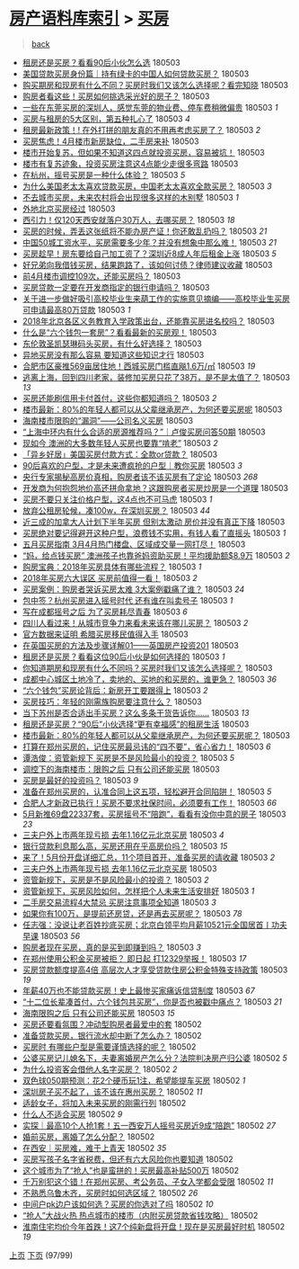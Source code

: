 [房产语料库索引](../../README.md)  > [买房](买房.md)
====
> [back](../README.md)

- [租房还是买房？看看90后小伙怎么选](http://jkwz.applinzi.com/ittc/7099002948959077383.html#%E7%A7%9F%E6%88%BF%E8%BF%98%E6%98%AF%E4%B9%B0%E6%88%BF%EF%BC%9F%E7%9C%8B%E7%9C%8B90%E5%90%8E%E5%B0%8F%E4%BC%99%E6%80%8E%E4%B9%88%E9%80%89) 180503  
- [美国贷款买房身份篇｜持有绿卡的中国人如何贷款买房？](http://jkwz.applinzi.com/ittc/7099002327124149254.html#%E7%BE%8E%E5%9B%BD%E8%B4%B7%E6%AC%BE%E4%B9%B0%E6%88%BF%E8%BA%AB%E4%BB%BD%E7%AF%87%EF%BD%9C%E6%8C%81%E6%9C%89%E7%BB%BF%E5%8D%A1%E7%9A%84%E4%B8%AD%E5%9B%BD%E4%BA%BA%E5%A6%82%E4%BD%95%E8%B4%B7%E6%AC%BE%E4%B9%B0%E6%88%BF%EF%BC%9F) 180503  
- [购买期房和现房有什么不同？买房时我们又该怎么选择呢？看完知晓](http://jkwz.applinzi.com/ittc/7098999364339106833.html#%E8%B4%AD%E4%B9%B0%E6%9C%9F%E6%88%BF%E5%92%8C%E7%8E%B0%E6%88%BF%E6%9C%89%E4%BB%80%E4%B9%88%E4%B8%8D%E5%90%8C%EF%BC%9F%E4%B9%B0%E6%88%BF%E6%97%B6%E6%88%91%E4%BB%AC%E5%8F%88%E8%AF%A5%E6%80%8E%E4%B9%88%E9%80%89%E6%8B%A9%E5%91%A2%EF%BC%9F%E7%9C%8B%E5%AE%8C%E7%9F%A5%E6%99%93) 180503  
- [购房者看这些！买房如何挑选采光好的房子？](http://jkwz.applinzi.com/ittc/7098997745480369159.html#%E8%B4%AD%E6%88%BF%E8%80%85%E7%9C%8B%E8%BF%99%E4%BA%9B%EF%BC%81%E4%B9%B0%E6%88%BF%E5%A6%82%E4%BD%95%E6%8C%91%E9%80%89%E9%87%87%E5%85%89%E5%A5%BD%E7%9A%84%E6%88%BF%E5%AD%90%EF%BC%9F) 180503  
- [一些在东莞买房的深圳人，感觉东莞的物业费、停车费稍微偏贵](http://jkwz.applinzi.com/ittc/7098989513122776071.html#%E4%B8%80%E4%BA%9B%E5%9C%A8%E4%B8%9C%E8%8E%9E%E4%B9%B0%E6%88%BF%E7%9A%84%E6%B7%B1%E5%9C%B3%E4%BA%BA%EF%BC%8C%E6%84%9F%E8%A7%89%E4%B8%9C%E8%8E%9E%E7%9A%84%E7%89%A9%E4%B8%9A%E8%B4%B9%E3%80%81%E5%81%9C%E8%BD%A6%E8%B4%B9%E7%A8%8D%E5%BE%AE%E5%81%8F%E8%B4%B5) 180503 *1* 
- [买房与租房的5大区别，第五种扎心了](http://jkwz.applinzi.com/ittc/7098981812938474512.html#%E4%B9%B0%E6%88%BF%E4%B8%8E%E7%A7%9F%E6%88%BF%E7%9A%845%E5%A4%A7%E5%8C%BA%E5%88%AB%EF%BC%8C%E7%AC%AC%E4%BA%94%E7%A7%8D%E6%89%8E%E5%BF%83%E4%BA%86) 180503 *4* 
- [租房最新政策！! 在外打拼的朋友真的不用再考虑买房了？](http://jkwz.applinzi.com/ittc/7098963667171410951.html#%E7%A7%9F%E6%88%BF%E6%9C%80%E6%96%B0%E6%94%BF%E7%AD%96%EF%BC%81%21+%E5%9C%A8%E5%A4%96%E6%89%93%E6%8B%BC%E7%9A%84%E6%9C%8B%E5%8F%8B%E7%9C%9F%E7%9A%84%E4%B8%8D%E7%94%A8%E5%86%8D%E8%80%83%E8%99%91%E4%B9%B0%E6%88%BF%E4%BA%86%EF%BC%9F) 180503 *2* 
- [买房焦虑！4月楼市新房缺位，二手房来补](http://jkwz.applinzi.com/ittc/7098969257163621386.html#%E4%B9%B0%E6%88%BF%E7%84%A6%E8%99%91%EF%BC%814%E6%9C%88%E6%A5%BC%E5%B8%82%E6%96%B0%E6%88%BF%E7%BC%BA%E4%BD%8D%EF%BC%8C%E4%BA%8C%E6%89%8B%E6%88%BF%E6%9D%A5%E8%A1%A5) 180503  
- [楼市开始复苏，但如果不知道这四点就投资买房，容易被坑！](http://jkwz.applinzi.com/ittc/7098965110716630027.html#%E6%A5%BC%E5%B8%82%E5%BC%80%E5%A7%8B%E5%A4%8D%E8%8B%8F%EF%BC%8C%E4%BD%86%E5%A6%82%E6%9E%9C%E4%B8%8D%E7%9F%A5%E9%81%93%E8%BF%99%E5%9B%9B%E7%82%B9%E5%B0%B1%E6%8A%95%E8%B5%84%E4%B9%B0%E6%88%BF%EF%BC%8C%E5%AE%B9%E6%98%93%E8%A2%AB%E5%9D%91%EF%BC%81) 180503  
- [楼市有复苏迹象，投资买房注意这4点能少走很多弯路](http://jkwz.applinzi.com/ittc/7098965110691464203.html#%E6%A5%BC%E5%B8%82%E6%9C%89%E5%A4%8D%E8%8B%8F%E8%BF%B9%E8%B1%A1%EF%BC%8C%E6%8A%95%E8%B5%84%E4%B9%B0%E6%88%BF%E6%B3%A8%E6%84%8F%E8%BF%994%E7%82%B9%E8%83%BD%E5%B0%91%E8%B5%B0%E5%BE%88%E5%A4%9A%E5%BC%AF%E8%B7%AF) 180503  
- [在杭州，摇号买房是一种什么体验？](http://jkwz.applinzi.com/ittc/7098961705038251019.html#%E5%9C%A8%E6%9D%AD%E5%B7%9E%EF%BC%8C%E6%91%87%E5%8F%B7%E4%B9%B0%E6%88%BF%E6%98%AF%E4%B8%80%E7%A7%8D%E4%BB%80%E4%B9%88%E4%BD%93%E9%AA%8C%EF%BC%9F) 180503 *5* 
- [为什么美国老太太喜欢贷款买房，中国老太太喜欢全款买房？](http://jkwz.applinzi.com/ittc/7098958661416387594.html#%E4%B8%BA%E4%BB%80%E4%B9%88%E7%BE%8E%E5%9B%BD%E8%80%81%E5%A4%AA%E5%A4%AA%E5%96%9C%E6%AC%A2%E8%B4%B7%E6%AC%BE%E4%B9%B0%E6%88%BF%EF%BC%8C%E4%B8%AD%E5%9B%BD%E8%80%81%E5%A4%AA%E5%A4%AA%E5%96%9C%E6%AC%A2%E5%85%A8%E6%AC%BE%E4%B9%B0%E6%88%BF%EF%BC%9F) 180503 *3* 
- [不去城市买房，未来农村将会出现很多这样的木别墅](http://jkwz.applinzi.com/ittc/7098819428445848582.html#%E4%B8%8D%E5%8E%BB%E5%9F%8E%E5%B8%82%E4%B9%B0%E6%88%BF%EF%BC%8C%E6%9C%AA%E6%9D%A5%E5%86%9C%E6%9D%91%E5%B0%86%E4%BC%9A%E5%87%BA%E7%8E%B0%E5%BE%88%E5%A4%9A%E8%BF%99%E6%A0%B7%E7%9A%84%E6%9C%A8%E5%88%AB%E5%A2%85) 180503 *1* 
- [外地北京买房经过](http://jkwz.applinzi.com/ittc/7098950339472655376.html#%E5%A4%96%E5%9C%B0%E5%8C%97%E4%BA%AC%E4%B9%B0%E6%88%BF%E7%BB%8F%E8%BF%87) 180503  
- [西引力！仅120天西安就落户30万人，去哪买房？](http://jkwz.applinzi.com/ittc/7098948478254449674.html#%E8%A5%BF%E5%BC%95%E5%8A%9B%EF%BC%81%E4%BB%85120%E5%A4%A9%E8%A5%BF%E5%AE%89%E5%B0%B1%E8%90%BD%E6%88%B730%E4%B8%87%E4%BA%BA%EF%BC%8C%E5%8E%BB%E5%93%AA%E4%B9%B0%E6%88%BF%EF%BC%9F) 180503 *18* 
- [买房的时候，弄丢这张纸将不能办房产证！你还敢乱扔吗？](http://jkwz.applinzi.com/ittc/7098948349803889681.html#%E4%B9%B0%E6%88%BF%E7%9A%84%E6%97%B6%E5%80%99%EF%BC%8C%E5%BC%84%E4%B8%A2%E8%BF%99%E5%BC%A0%E7%BA%B8%E5%B0%86%E4%B8%8D%E8%83%BD%E5%8A%9E%E6%88%BF%E4%BA%A7%E8%AF%81%EF%BC%81%E4%BD%A0%E8%BF%98%E6%95%A2%E4%B9%B1%E6%89%94%E5%90%97%EF%BC%9F) 180503 *21* 
- [中国50城工资水平，买房需要多少年？并没有想象中那么难！](http://jkwz.applinzi.com/ittc/7098940424133805062.html#%E4%B8%AD%E5%9B%BD50%E5%9F%8E%E5%B7%A5%E8%B5%84%E6%B0%B4%E5%B9%B3%EF%BC%8C%E4%B9%B0%E6%88%BF%E9%9C%80%E8%A6%81%E5%A4%9A%E5%B0%91%E5%B9%B4%EF%BC%9F%E5%B9%B6%E6%B2%A1%E6%9C%89%E6%83%B3%E8%B1%A1%E4%B8%AD%E9%82%A3%E4%B9%88%E9%9A%BE%EF%BC%81) 180503 *21* 
- [买房趁早！房东要给自己加工资了？深圳近8成人年后租金上涨](http://jkwz.applinzi.com/ittc/7098937761384104977.html#%E4%B9%B0%E6%88%BF%E8%B6%81%E6%97%A9%EF%BC%81%E6%88%BF%E4%B8%9C%E8%A6%81%E7%BB%99%E8%87%AA%E5%B7%B1%E5%8A%A0%E5%B7%A5%E8%B5%84%E4%BA%86%EF%BC%9F%E6%B7%B1%E5%9C%B3%E8%BF%918%E6%88%90%E4%BA%BA%E5%B9%B4%E5%90%8E%E7%A7%9F%E9%87%91%E4%B8%8A%E6%B6%A8) 180503 *5* 
- [好兄弟向我借钱买房，结果跑路了，该如何讨债？律师建议收藏](http://jkwz.applinzi.com/ittc/7098924578275591175.html#%E5%A5%BD%E5%85%84%E5%BC%9F%E5%90%91%E6%88%91%E5%80%9F%E9%92%B1%E4%B9%B0%E6%88%BF%EF%BC%8C%E7%BB%93%E6%9E%9C%E8%B7%91%E8%B7%AF%E4%BA%86%EF%BC%8C%E8%AF%A5%E5%A6%82%E4%BD%95%E8%AE%A8%E5%80%BA%EF%BC%9F%E5%BE%8B%E5%B8%88%E5%BB%BA%E8%AE%AE%E6%94%B6%E8%97%8F) 180503  
- [前4月楼市调控109次，还能买房吗？](http://jkwz.applinzi.com/ittc/7098934557460136970.html#%E5%89%8D4%E6%9C%88%E6%A5%BC%E5%B8%82%E8%B0%83%E6%8E%A7109%E6%AC%A1%EF%BC%8C%E8%BF%98%E8%83%BD%E4%B9%B0%E6%88%BF%E5%90%97%EF%BC%9F) 180503  
- [买房贷款一定要在开发商指定的银行申请吗？](http://jkwz.applinzi.com/ittc/7098934503785628683.html#%E4%B9%B0%E6%88%BF%E8%B4%B7%E6%AC%BE%E4%B8%80%E5%AE%9A%E8%A6%81%E5%9C%A8%E5%BC%80%E5%8F%91%E5%95%86%E6%8C%87%E5%AE%9A%E7%9A%84%E9%93%B6%E8%A1%8C%E7%94%B3%E8%AF%B7%E5%90%97%EF%BC%9F) 180503  
- [关于进一步做好吸引高校毕业生来葫工作的实施意见摘编——高校毕业生买房可申请最高80万贷款](http://jkwz.applinzi.com/ittc/7098931065605587984.html#%E5%85%B3%E4%BA%8E%E8%BF%9B%E4%B8%80%E6%AD%A5%E5%81%9A%E5%A5%BD%E5%90%B8%E5%BC%95%E9%AB%98%E6%A0%A1%E6%AF%95%E4%B8%9A%E7%94%9F%E6%9D%A5%E8%91%AB%E5%B7%A5%E4%BD%9C%E7%9A%84%E5%AE%9E%E6%96%BD%E6%84%8F%E8%A7%81%E6%91%98%E7%BC%96%E2%80%94%E2%80%94%E9%AB%98%E6%A0%A1%E6%AF%95%E4%B8%9A%E7%94%9F%E4%B9%B0%E6%88%BF%E5%8F%AF%E7%94%B3%E8%AF%B7%E6%9C%80%E9%AB%9880%E4%B8%87%E8%B4%B7%E6%AC%BE) 180503 *1* 
- [2018年北京各区义务教育入学政策出台，还能靠买房进名校吗？](http://jkwz.applinzi.com/ittc/7098925417480324102.html#2018%E5%B9%B4%E5%8C%97%E4%BA%AC%E5%90%84%E5%8C%BA%E4%B9%89%E5%8A%A1%E6%95%99%E8%82%B2%E5%85%A5%E5%AD%A6%E6%94%BF%E7%AD%96%E5%87%BA%E5%8F%B0%EF%BC%8C%E8%BF%98%E8%83%BD%E9%9D%A0%E4%B9%B0%E6%88%BF%E8%BF%9B%E5%90%8D%E6%A0%A1%E5%90%97%EF%BC%9F) 180503  
- [什么是“六个钱包一套房”？看看最新的买房观！](http://jkwz.applinzi.com/ittc/7098923424472892422.html#%E4%BB%80%E4%B9%88%E6%98%AF%E2%80%9C%E5%85%AD%E4%B8%AA%E9%92%B1%E5%8C%85%E4%B8%80%E5%A5%97%E6%88%BF%E2%80%9D%EF%BC%9F%E7%9C%8B%E7%9C%8B%E6%9C%80%E6%96%B0%E7%9A%84%E4%B9%B0%E6%88%BF%E8%A7%82%EF%BC%81) 180503  
- [东伦敦圣凯瑟琳码头买房，有什么好选择？](http://jkwz.applinzi.com/ittc/7098907526089409546.html#%E4%B8%9C%E4%BC%A6%E6%95%A6%E5%9C%A3%E5%87%AF%E7%91%9F%E7%90%B3%E7%A0%81%E5%A4%B4%E4%B9%B0%E6%88%BF%EF%BC%8C%E6%9C%89%E4%BB%80%E4%B9%88%E5%A5%BD%E9%80%89%E6%8B%A9%EF%BC%9F) 180503  
- [异地买房没有那么容易 要知道这些知识才行](http://jkwz.applinzi.com/ittc/7098904768124814342.html#%E5%BC%82%E5%9C%B0%E4%B9%B0%E6%88%BF%E6%B2%A1%E6%9C%89%E9%82%A3%E4%B9%88%E5%AE%B9%E6%98%93+%E8%A6%81%E7%9F%A5%E9%81%93%E8%BF%99%E4%BA%9B%E7%9F%A5%E8%AF%86%E6%89%8D%E8%A1%8C) 180503  
- [合肥市区豪推569亩居住地！西城买房门槛直飚1.6万/㎡](http://jkwz.applinzi.com/ittc/7098900430455309318.html#%E5%90%88%E8%82%A5%E5%B8%82%E5%8C%BA%E8%B1%AA%E6%8E%A8569%E4%BA%A9%E5%B1%85%E4%BD%8F%E5%9C%B0%EF%BC%81%E8%A5%BF%E5%9F%8E%E4%B9%B0%E6%88%BF%E9%97%A8%E6%A7%9B%E7%9B%B4%E9%A3%9A1.6%E4%B8%87%2F%E3%8E%A1) 180503 *19* 
- [逃离上海，回到四川老家，装修加买房只花了38万，是不是太值了？](http://jkwz.applinzi.com/ittc/7098890722868724742.html#%E9%80%83%E7%A6%BB%E4%B8%8A%E6%B5%B7%EF%BC%8C%E5%9B%9E%E5%88%B0%E5%9B%9B%E5%B7%9D%E8%80%81%E5%AE%B6%EF%BC%8C%E8%A3%85%E4%BF%AE%E5%8A%A0%E4%B9%B0%E6%88%BF%E5%8F%AA%E8%8A%B1%E4%BA%8638%E4%B8%87%EF%BC%8C%E6%98%AF%E4%B8%8D%E6%98%AF%E5%A4%AA%E5%80%BC%E4%BA%86%EF%BC%9F) 180503 *13* 
- [买房还能刷信用卡付首付，这些你都知道吗？](http://jkwz.applinzi.com/ittc/7098890568484783115.html#%E4%B9%B0%E6%88%BF%E8%BF%98%E8%83%BD%E5%88%B7%E4%BF%A1%E7%94%A8%E5%8D%A1%E4%BB%98%E9%A6%96%E4%BB%98%EF%BC%8C%E8%BF%99%E4%BA%9B%E4%BD%A0%E9%83%BD%E7%9F%A5%E9%81%93%E5%90%97%EF%BC%9F) 180503 *2* 
- [楼市最新：80%的年轻人都可以从父辈继承房产，为何还要买房呢](http://jkwz.applinzi.com/ittc/7098883576047338513.html#%E6%A5%BC%E5%B8%82%E6%9C%80%E6%96%B0%EF%BC%9A80%25%E7%9A%84%E5%B9%B4%E8%BD%BB%E4%BA%BA%E9%83%BD%E5%8F%AF%E4%BB%A5%E4%BB%8E%E7%88%B6%E8%BE%88%E7%BB%A7%E6%89%BF%E6%88%BF%E4%BA%A7%EF%BC%8C%E4%B8%BA%E4%BD%95%E8%BF%98%E8%A6%81%E4%B9%B0%E6%88%BF%E5%91%A2) 180503  
- [海南楼市限购的“漏洞”——公司名义买房](http://jkwz.applinzi.com/ittc/7098881600492405770.html#%E6%B5%B7%E5%8D%97%E6%A5%BC%E5%B8%82%E9%99%90%E8%B4%AD%E7%9A%84%E2%80%9C%E6%BC%8F%E6%B4%9E%E2%80%9D%E2%80%94%E2%80%94%E5%85%AC%E5%8F%B8%E5%90%8D%E4%B9%89%E4%B9%B0%E6%88%BF) 180503  
- [“上海中环内有什么合适的房源推荐吗？”｜卢俊买房问答50期](http://jkwz.applinzi.com/ittc/7098881278575395847.html#%E2%80%9C%E4%B8%8A%E6%B5%B7%E4%B8%AD%E7%8E%AF%E5%86%85%E6%9C%89%E4%BB%80%E4%B9%88%E5%90%88%E9%80%82%E7%9A%84%E6%88%BF%E6%BA%90%E6%8E%A8%E8%8D%90%E5%90%97%EF%BC%9F%E2%80%9D%EF%BD%9C%E5%8D%A2%E4%BF%8A%E4%B9%B0%E6%88%BF%E9%97%AE%E7%AD%9450%E6%9C%9F) 180503  
- [现如今 澳洲的大多数年轻人买房也要靠“啃老”](http://jkwz.applinzi.com/ittc/7098880678953485329.html#%E7%8E%B0%E5%A6%82%E4%BB%8A+%E6%BE%B3%E6%B4%B2%E7%9A%84%E5%A4%A7%E5%A4%9A%E6%95%B0%E5%B9%B4%E8%BD%BB%E4%BA%BA%E4%B9%B0%E6%88%BF%E4%B9%9F%E8%A6%81%E9%9D%A0%E2%80%9C%E5%95%83%E8%80%81%E2%80%9D) 180503 *2* 
- [「异乡好居」美国买房付款方式：全款or贷款？](http://jkwz.applinzi.com/ittc/7098879828449297415.html#%E3%80%8C%E5%BC%82%E4%B9%A1%E5%A5%BD%E5%B1%85%E3%80%8D%E7%BE%8E%E5%9B%BD%E4%B9%B0%E6%88%BF%E4%BB%98%E6%AC%BE%E6%96%B9%E5%BC%8F%EF%BC%9A%E5%85%A8%E6%AC%BEor%E8%B4%B7%E6%AC%BE%EF%BC%9F) 180503  
- [90后喜欢的户型，才是未来遭疯抢的户型｜教你买房](http://jkwz.applinzi.com/ittc/7098543395356279819.html#90%E5%90%8E%E5%96%9C%E6%AC%A2%E7%9A%84%E6%88%B7%E5%9E%8B%EF%BC%8C%E6%89%8D%E6%98%AF%E6%9C%AA%E6%9D%A5%E9%81%AD%E7%96%AF%E6%8A%A2%E7%9A%84%E6%88%B7%E5%9E%8B%EF%BD%9C%E6%95%99%E4%BD%A0%E4%B9%B0%E6%88%BF) 180503 *3* 
- [央行专家揭秘高房价真相，购房者该不该买房有了定论](http://jkwz.applinzi.com/ittc/7098827598933263377.html#%E5%A4%AE%E8%A1%8C%E4%B8%93%E5%AE%B6%E6%8F%AD%E7%A7%98%E9%AB%98%E6%88%BF%E4%BB%B7%E7%9C%9F%E7%9B%B8%EF%BC%8C%E8%B4%AD%E6%88%BF%E8%80%85%E8%AF%A5%E4%B8%8D%E8%AF%A5%E4%B9%B0%E6%88%BF%E6%9C%89%E4%BA%86%E5%AE%9A%E8%AE%BA) 180503 *268* 
- [开发商为何抱怨地价高还拼命拿地？这跟购房者买房炒房是一个道理](http://jkwz.applinzi.com/ittc/7098827599012955152.html#%E5%BC%80%E5%8F%91%E5%95%86%E4%B8%BA%E4%BD%95%E6%8A%B1%E6%80%A8%E5%9C%B0%E4%BB%B7%E9%AB%98%E8%BF%98%E6%8B%BC%E5%91%BD%E6%8B%BF%E5%9C%B0%EF%BC%9F%E8%BF%99%E8%B7%9F%E8%B4%AD%E6%88%BF%E8%80%85%E4%B9%B0%E6%88%BF%E7%82%92%E6%88%BF%E6%98%AF%E4%B8%80%E4%B8%AA%E9%81%93%E7%90%86) 180503  
- [买房不要只关注价格户型，这4点也不可马虎](http://jkwz.applinzi.com/ittc/7098855804096742410.html#%E4%B9%B0%E6%88%BF%E4%B8%8D%E8%A6%81%E5%8F%AA%E5%85%B3%E6%B3%A8%E4%BB%B7%E6%A0%BC%E6%88%B7%E5%9E%8B%EF%BC%8C%E8%BF%994%E7%82%B9%E4%B9%9F%E4%B8%8D%E5%8F%AF%E9%A9%AC%E8%99%8E) 180503 *1* 
- [放弃公租房轮候，凑100w，在深圳买房？](http://jkwz.applinzi.com/ittc/7098539411056886801.html#%E6%94%BE%E5%BC%83%E5%85%AC%E7%A7%9F%E6%88%BF%E8%BD%AE%E5%80%99%EF%BC%8C%E5%87%91100w%EF%BC%8C%E5%9C%A8%E6%B7%B1%E5%9C%B3%E4%B9%B0%E6%88%BF%EF%BC%9F) 180503 *44* 
- [近三成的加拿大人计划下半年买房 但别太激动 房价并没有真正下降](http://jkwz.applinzi.com/ittc/7098845231044887559.html#%E8%BF%91%E4%B8%89%E6%88%90%E7%9A%84%E5%8A%A0%E6%8B%BF%E5%A4%A7%E4%BA%BA%E8%AE%A1%E5%88%92%E4%B8%8B%E5%8D%8A%E5%B9%B4%E4%B9%B0%E6%88%BF+%E4%BD%86%E5%88%AB%E5%A4%AA%E6%BF%80%E5%8A%A8+%E6%88%BF%E4%BB%B7%E5%B9%B6%E6%B2%A1%E6%9C%89%E7%9C%9F%E6%AD%A3%E4%B8%8B%E9%99%8D) 180503  
- [买房绝对要记得避开这种户型，浪费钱不实用，有钱人看了直摇头](http://jkwz.applinzi.com/ittc/7098657979152991238.html#%E4%B9%B0%E6%88%BF%E7%BB%9D%E5%AF%B9%E8%A6%81%E8%AE%B0%E5%BE%97%E9%81%BF%E5%BC%80%E8%BF%99%E7%A7%8D%E6%88%B7%E5%9E%8B%EF%BC%8C%E6%B5%AA%E8%B4%B9%E9%92%B1%E4%B8%8D%E5%AE%9E%E7%94%A8%EF%BC%8C%E6%9C%89%E9%92%B1%E4%BA%BA%E7%9C%8B%E4%BA%86%E7%9B%B4%E6%91%87%E5%A4%B4) 180503 *1* 
- [五月买房指南 3月4月热门楼盘、区域成交量一网打尽！](http://jkwz.applinzi.com/ittc/7098840721304060935.html#%E4%BA%94%E6%9C%88%E4%B9%B0%E6%88%BF%E6%8C%87%E5%8D%97+3%E6%9C%884%E6%9C%88%E7%83%AD%E9%97%A8%E6%A5%BC%E7%9B%98%E3%80%81%E5%8C%BA%E5%9F%9F%E6%88%90%E4%BA%A4%E9%87%8F%E4%B8%80%E7%BD%91%E6%89%93%E5%B0%BD%EF%BC%81) 180503  
- [“妈，给点钱买房” 澳洲孩子也靠爸妈资助买房！平均援助额$8.9万](http://jkwz.applinzi.com/ittc/7098837443384181767.html#%E2%80%9C%E5%A6%88%EF%BC%8C%E7%BB%99%E7%82%B9%E9%92%B1%E4%B9%B0%E6%88%BF%E2%80%9D+%E6%BE%B3%E6%B4%B2%E5%AD%A9%E5%AD%90%E4%B9%9F%E9%9D%A0%E7%88%B8%E5%A6%88%E8%B5%84%E5%8A%A9%E4%B9%B0%E6%88%BF%EF%BC%81%E5%B9%B3%E5%9D%87%E6%8F%B4%E5%8A%A9%E9%A2%9D%248.9%E4%B8%87) 180503 *2* 
- [购房宝典：2018年买房具体有哪些流程？](http://jkwz.applinzi.com/ittc/7098835997087499275.html#%E8%B4%AD%E6%88%BF%E5%AE%9D%E5%85%B8%EF%BC%9A2018%E5%B9%B4%E4%B9%B0%E6%88%BF%E5%85%B7%E4%BD%93%E6%9C%89%E5%93%AA%E4%BA%9B%E6%B5%81%E7%A8%8B%EF%BC%9F) 180503 *1* 
- [2018年买房六大误区 买房前值得一看！](http://jkwz.applinzi.com/ittc/7098835771090011146.html#2018%E5%B9%B4%E4%B9%B0%E6%88%BF%E5%85%AD%E5%A4%A7%E8%AF%AF%E5%8C%BA+%E4%B9%B0%E6%88%BF%E5%89%8D%E5%80%BC%E5%BE%97%E4%B8%80%E7%9C%8B%EF%BC%81) 180503 *2* 
- [买房案例：购房者哭诉买房太难 3大案例戳痛了谁？](http://jkwz.applinzi.com/ittc/7098833522771100688.html#%E4%B9%B0%E6%88%BF%E6%A1%88%E4%BE%8B%EF%BC%9A%E8%B4%AD%E6%88%BF%E8%80%85%E5%93%AD%E8%AF%89%E4%B9%B0%E6%88%BF%E5%A4%AA%E9%9A%BE+3%E5%A4%A7%E6%A1%88%E4%BE%8B%E6%88%B3%E7%97%9B%E4%BA%86%E8%B0%81%EF%BC%9F) 180503 *24* 
- [包中签？杭州买房进入摇号时代 还有谁在叫卖号子](http://jkwz.applinzi.com/ittc/7098833336728552458.html#%E5%8C%85%E4%B8%AD%E7%AD%BE%EF%BC%9F%E6%9D%AD%E5%B7%9E%E4%B9%B0%E6%88%BF%E8%BF%9B%E5%85%A5%E6%91%87%E5%8F%B7%E6%97%B6%E4%BB%A3+%E8%BF%98%E6%9C%89%E8%B0%81%E5%9C%A8%E5%8F%AB%E5%8D%96%E5%8F%B7%E5%AD%90) 180503 *1* 
- [写在成都摇号之后 为了买房耗尽青春](http://jkwz.applinzi.com/ittc/7098832998130779152.html#%E5%86%99%E5%9C%A8%E6%88%90%E9%83%BD%E6%91%87%E5%8F%B7%E4%B9%8B%E5%90%8E+%E4%B8%BA%E4%BA%86%E4%B9%B0%E6%88%BF%E8%80%97%E5%B0%BD%E9%9D%92%E6%98%A5) 180503 *6* 
- [四川人看过来！从城市竞争力来看未来该在哪儿买房？](http://jkwz.applinzi.com/ittc/7098832672636011527.html#%E5%9B%9B%E5%B7%9D%E4%BA%BA%E7%9C%8B%E8%BF%87%E6%9D%A5%EF%BC%81%E4%BB%8E%E5%9F%8E%E5%B8%82%E7%AB%9E%E4%BA%89%E5%8A%9B%E6%9D%A5%E7%9C%8B%E6%9C%AA%E6%9D%A5%E8%AF%A5%E5%9C%A8%E5%93%AA%E5%84%BF%E4%B9%B0%E6%88%BF%EF%BC%9F) 180503 *2* 
- [官方数据来证明 希腊买房移民值得入手](http://jkwz.applinzi.com/ittc/7098828773770396679.html#%E5%AE%98%E6%96%B9%E6%95%B0%E6%8D%AE%E6%9D%A5%E8%AF%81%E6%98%8E+%E5%B8%8C%E8%85%8A%E4%B9%B0%E6%88%BF%E7%A7%BB%E6%B0%91%E5%80%BC%E5%BE%97%E5%85%A5%E6%89%8B) 180503  
- [在英国买房的方法及步骤详解01——英国房产投资201](http://jkwz.applinzi.com/ittc/7098824610059650058.html#%E5%9C%A8%E8%8B%B1%E5%9B%BD%E4%B9%B0%E6%88%BF%E7%9A%84%E6%96%B9%E6%B3%95%E5%8F%8A%E6%AD%A5%E9%AA%A4%E8%AF%A6%E8%A7%A301%E2%80%94%E2%80%94%E8%8B%B1%E5%9B%BD%E6%88%BF%E4%BA%A7%E6%8A%95%E8%B5%84201) 180503  
- [租房还是买房？看看这位90后小伙是如何选择的](http://jkwz.applinzi.com/ittc/7098826002224645130.html#%E7%A7%9F%E6%88%BF%E8%BF%98%E6%98%AF%E4%B9%B0%E6%88%BF%EF%BC%9F%E7%9C%8B%E7%9C%8B%E8%BF%99%E4%BD%8D90%E5%90%8E%E5%B0%8F%E4%BC%99%E6%98%AF%E5%A6%82%E4%BD%95%E9%80%89%E6%8B%A9%E7%9A%84) 180503 *1* 
- [你知道期房和现房有什么不同吗？买房时我们又该怎么选择呢？](http://jkwz.applinzi.com/ittc/7098825924361585675.html#%E4%BD%A0%E7%9F%A5%E9%81%93%E6%9C%9F%E6%88%BF%E5%92%8C%E7%8E%B0%E6%88%BF%E6%9C%89%E4%BB%80%E4%B9%88%E4%B8%8D%E5%90%8C%E5%90%97%EF%BC%9F%E4%B9%B0%E6%88%BF%E6%97%B6%E6%88%91%E4%BB%AC%E5%8F%88%E8%AF%A5%E6%80%8E%E4%B9%88%E9%80%89%E6%8B%A9%E5%91%A2%EF%BC%9F) 180503  
- [成都中心城区土地冷了，卖地的、买地的和买房的，谁更急？](http://jkwz.applinzi.com/ittc/7098822460155888646.html#%E6%88%90%E9%83%BD%E4%B8%AD%E5%BF%83%E5%9F%8E%E5%8C%BA%E5%9C%9F%E5%9C%B0%E5%86%B7%E4%BA%86%EF%BC%8C%E5%8D%96%E5%9C%B0%E7%9A%84%E3%80%81%E4%B9%B0%E5%9C%B0%E7%9A%84%E5%92%8C%E4%B9%B0%E6%88%BF%E7%9A%84%EF%BC%8C%E8%B0%81%E6%9B%B4%E6%80%A5%EF%BC%9F) 180503 *36* 
- [“六个钱包”买房论背后：新房开工要跟得上](http://jkwz.applinzi.com/ittc/7098820683884921863.html#%E2%80%9C%E5%85%AD%E4%B8%AA%E9%92%B1%E5%8C%85%E2%80%9D%E4%B9%B0%E6%88%BF%E8%AE%BA%E8%83%8C%E5%90%8E%EF%BC%9A%E6%96%B0%E6%88%BF%E5%BC%80%E5%B7%A5%E8%A6%81%E8%B7%9F%E5%BE%97%E4%B8%8A) 180503 *2* 
- [买房技巧：年轻的刚需族购房要注意什么？](http://jkwz.applinzi.com/ittc/7098818935938090001.html#%E4%B9%B0%E6%88%BF%E6%8A%80%E5%B7%A7%EF%BC%9A%E5%B9%B4%E8%BD%BB%E7%9A%84%E5%88%9A%E9%9C%80%E6%97%8F%E8%B4%AD%E6%88%BF%E8%A6%81%E6%B3%A8%E6%84%8F%E4%BB%80%E4%B9%88%EF%BC%9F) 180503  
- [当下苏州是否合适出手买房？这么多条干货告诉你……](http://jkwz.applinzi.com/ittc/7098818922772169735.html#%E5%BD%93%E4%B8%8B%E8%8B%8F%E5%B7%9E%E6%98%AF%E5%90%A6%E5%90%88%E9%80%82%E5%87%BA%E6%89%8B%E4%B9%B0%E6%88%BF%EF%BC%9F%E8%BF%99%E4%B9%88%E5%A4%9A%E6%9D%A1%E5%B9%B2%E8%B4%A7%E5%91%8A%E8%AF%89%E4%BD%A0%E2%80%A6%E2%80%A6) 180503 *13* 
- [租房还是买房？“90后”小伙选择“更有幸福感”的租房生活](http://jkwz.applinzi.com/ittc/7098815724917359626.html#%E7%A7%9F%E6%88%BF%E8%BF%98%E6%98%AF%E4%B9%B0%E6%88%BF%EF%BC%9F%E2%80%9C90%E5%90%8E%E2%80%9D%E5%B0%8F%E4%BC%99%E9%80%89%E6%8B%A9%E2%80%9C%E6%9B%B4%E6%9C%89%E5%B9%B8%E7%A6%8F%E6%84%9F%E2%80%9D%E7%9A%84%E7%A7%9F%E6%88%BF%E7%94%9F%E6%B4%BB) 180503  
- [楼市最新：80%的年轻人都可以从父辈继承房产，为何还要买房呢？](http://jkwz.applinzi.com/ittc/7098815129913394182.html#%E6%A5%BC%E5%B8%82%E6%9C%80%E6%96%B0%EF%BC%9A80%25%E7%9A%84%E5%B9%B4%E8%BD%BB%E4%BA%BA%E9%83%BD%E5%8F%AF%E4%BB%A5%E4%BB%8E%E7%88%B6%E8%BE%88%E7%BB%A7%E6%89%BF%E6%88%BF%E4%BA%A7%EF%BC%8C%E4%B8%BA%E4%BD%95%E8%BF%98%E8%A6%81%E4%B9%B0%E6%88%BF%E5%91%A2%EF%BC%9F) 180503  
- [打算在郑州买房的，记住买房最忌讳的“四不要”，省心省力！](http://jkwz.applinzi.com/ittc/7098812767601689606.html#%E6%89%93%E7%AE%97%E5%9C%A8%E9%83%91%E5%B7%9E%E4%B9%B0%E6%88%BF%E7%9A%84%EF%BC%8C%E8%AE%B0%E4%BD%8F%E4%B9%B0%E6%88%BF%E6%9C%80%E5%BF%8C%E8%AE%B3%E7%9A%84%E2%80%9C%E5%9B%9B%E4%B8%8D%E8%A6%81%E2%80%9D%EF%BC%8C%E7%9C%81%E5%BF%83%E7%9C%81%E5%8A%9B%EF%BC%81) 180503 *6* 
- [谭浩俊：资管新规下 买房是不是风险最小的投资？](http://jkwz.applinzi.com/ittc/7098810688371950603.html#%E8%B0%AD%E6%B5%A9%E4%BF%8A%EF%BC%9A%E8%B5%84%E7%AE%A1%E6%96%B0%E8%A7%84%E4%B8%8B+%E4%B9%B0%E6%88%BF%E6%98%AF%E4%B8%8D%E6%98%AF%E9%A3%8E%E9%99%A9%E6%9C%80%E5%B0%8F%E7%9A%84%E6%8A%95%E8%B5%84%EF%BC%9F) 180503 *5* 
- [调控下的海南楼市：限购之后 只有公司还能买房](http://jkwz.applinzi.com/ittc/7098810092705285131.html#%E8%B0%83%E6%8E%A7%E4%B8%8B%E7%9A%84%E6%B5%B7%E5%8D%97%E6%A5%BC%E5%B8%82%EF%BC%9A%E9%99%90%E8%B4%AD%E4%B9%8B%E5%90%8E+%E5%8F%AA%E6%9C%89%E5%85%AC%E5%8F%B8%E8%BF%98%E8%83%BD%E4%B9%B0%E6%88%BF) 180503  
- [买房是最好的投资吗？](http://jkwz.applinzi.com/ittc/7098810056856568839.html#%E4%B9%B0%E6%88%BF%E6%98%AF%E6%9C%80%E5%A5%BD%E7%9A%84%E6%8A%95%E8%B5%84%E5%90%97%EF%BC%9F) 180503 *9* 
- [准备在郑州买房的，认准合同上这五项，轻松避开合同陷阱！](http://jkwz.applinzi.com/ittc/7098810089958016011.html#%E5%87%86%E5%A4%87%E5%9C%A8%E9%83%91%E5%B7%9E%E4%B9%B0%E6%88%BF%E7%9A%84%EF%BC%8C%E8%AE%A4%E5%87%86%E5%90%88%E5%90%8C%E4%B8%8A%E8%BF%99%E4%BA%94%E9%A1%B9%EF%BC%8C%E8%BD%BB%E6%9D%BE%E9%81%BF%E5%BC%80%E5%90%88%E5%90%8C%E9%99%B7%E9%98%B1%EF%BC%81) 180503 *5* 
- [合肥人才新政已执行！买房不要求社保时间，必须要有工作！](http://jkwz.applinzi.com/ittc/7098807611598308369.html#%E5%90%88%E8%82%A5%E4%BA%BA%E6%89%8D%E6%96%B0%E6%94%BF%E5%B7%B2%E6%89%A7%E8%A1%8C%EF%BC%81%E4%B9%B0%E6%88%BF%E4%B8%8D%E8%A6%81%E6%B1%82%E7%A4%BE%E4%BF%9D%E6%97%B6%E9%97%B4%EF%BC%8C%E5%BF%85%E9%A1%BB%E8%A6%81%E6%9C%89%E5%B7%A5%E4%BD%9C%EF%BC%81) 180503 *66* 
- [5月新推69盘22337套，买房摇号不“陪跑”，看看有没你中意的房子](http://jkwz.applinzi.com/ittc/7098804507154842631.html#5%E6%9C%88%E6%96%B0%E6%8E%A869%E7%9B%9822337%E5%A5%97%EF%BC%8C%E4%B9%B0%E6%88%BF%E6%91%87%E5%8F%B7%E4%B8%8D%E2%80%9C%E9%99%AA%E8%B7%91%E2%80%9D%EF%BC%8C%E7%9C%8B%E7%9C%8B%E6%9C%89%E6%B2%A1%E4%BD%A0%E4%B8%AD%E6%84%8F%E7%9A%84%E6%88%BF%E5%AD%90) 180503 *23* 
- [三夫户外上市两年现亏损 去年1.16亿元北京买房](http://jkwz.applinzi.com/ittc/7098804418181071889.html#%E4%B8%89%E5%A4%AB%E6%88%B7%E5%A4%96%E4%B8%8A%E5%B8%82%E4%B8%A4%E5%B9%B4%E7%8E%B0%E4%BA%8F%E6%8D%9F+%E5%8E%BB%E5%B9%B41.16%E4%BA%BF%E5%85%83%E5%8C%97%E4%BA%AC%E4%B9%B0%E6%88%BF) 180503 *4* 
- [银行贷款利息那么高，买房还用在乎高房价吗？](http://jkwz.applinzi.com/ittc/7098802758650168331.html#%E9%93%B6%E8%A1%8C%E8%B4%B7%E6%AC%BE%E5%88%A9%E6%81%AF%E9%82%A3%E4%B9%88%E9%AB%98%EF%BC%8C%E4%B9%B0%E6%88%BF%E8%BF%98%E7%94%A8%E5%9C%A8%E4%B9%8E%E9%AB%98%E6%88%BF%E4%BB%B7%E5%90%97%EF%BC%9F) 180503 *15* 
- [来了！5月份开盘详细汇总，11个项目首开，准备买房的请收藏](http://jkwz.applinzi.com/ittc/7098801618214716427.html#%E6%9D%A5%E4%BA%86%EF%BC%815%E6%9C%88%E4%BB%BD%E5%BC%80%E7%9B%98%E8%AF%A6%E7%BB%86%E6%B1%87%E6%80%BB%EF%BC%8C11%E4%B8%AA%E9%A1%B9%E7%9B%AE%E9%A6%96%E5%BC%80%EF%BC%8C%E5%87%86%E5%A4%87%E4%B9%B0%E6%88%BF%E7%9A%84%E8%AF%B7%E6%94%B6%E8%97%8F) 180503 *2* 
- [三夫户外上市两年现亏损 去年1.16亿元北京买房](http://jkwz.applinzi.com/ittc/7098801229675365392.html#%E4%B8%89%E5%A4%AB%E6%88%B7%E5%A4%96%E4%B8%8A%E5%B8%82%E4%B8%A4%E5%B9%B4%E7%8E%B0%E4%BA%8F%E6%8D%9F+%E5%8E%BB%E5%B9%B41.16%E4%BA%BF%E5%85%83%E5%8C%97%E4%BA%AC%E4%B9%B0%E6%88%BF) 180503  
- [资管新规下，买房是不是风险最小的投资？](http://jkwz.applinzi.com/ittc/7098795482430309387.html#%E8%B5%84%E7%AE%A1%E6%96%B0%E8%A7%84%E4%B8%8B%EF%BC%8C%E4%B9%B0%E6%88%BF%E6%98%AF%E4%B8%8D%E6%98%AF%E9%A3%8E%E9%99%A9%E6%9C%80%E5%B0%8F%E7%9A%84%E6%8A%95%E8%B5%84%EF%BC%9F) 180503 *2* 
- [资管新规下，买房风险如何，怎样把个人未来生活安排好](http://jkwz.applinzi.com/ittc/7098854663791313930.html#%E8%B5%84%E7%AE%A1%E6%96%B0%E8%A7%84%E4%B8%8B%EF%BC%8C%E4%B9%B0%E6%88%BF%E9%A3%8E%E9%99%A9%E5%A6%82%E4%BD%95%EF%BC%8C%E6%80%8E%E6%A0%B7%E6%8A%8A%E4%B8%AA%E4%BA%BA%E6%9C%AA%E6%9D%A5%E7%94%9F%E6%B4%BB%E5%AE%89%E6%8E%92%E5%A5%BD) 180503 *1* 
- [二手房交易流程4大禁忌 买房注意事项全知道](http://jkwz.applinzi.com/ittc/7098794316090835984.html#%E4%BA%8C%E6%89%8B%E6%88%BF%E4%BA%A4%E6%98%93%E6%B5%81%E7%A8%8B4%E5%A4%A7%E7%A6%81%E5%BF%8C+%E4%B9%B0%E6%88%BF%E6%B3%A8%E6%84%8F%E4%BA%8B%E9%A1%B9%E5%85%A8%E7%9F%A5%E9%81%93) 180503 *3* 
- [如果你有100万，是提前还房贷，还是再去买房呢？](http://jkwz.applinzi.com/ittc/7098533250450588679.html#%E5%A6%82%E6%9E%9C%E4%BD%A0%E6%9C%89100%E4%B8%87%EF%BC%8C%E6%98%AF%E6%8F%90%E5%89%8D%E8%BF%98%E6%88%BF%E8%B4%B7%EF%BC%8C%E8%BF%98%E6%98%AF%E5%86%8D%E5%8E%BB%E4%B9%B0%E6%88%BF%E5%91%A2%EF%BC%9F) 180503 *78* 
- [任志强：没说让老百姓抄底买房；北京白领平均月薪10521元全国居首丨功夫早课](http://jkwz.applinzi.com/ittc/7098787837417882641.html#%E4%BB%BB%E5%BF%97%E5%BC%BA%EF%BC%9A%E6%B2%A1%E8%AF%B4%E8%AE%A9%E8%80%81%E7%99%BE%E5%A7%93%E6%8A%84%E5%BA%95%E4%B9%B0%E6%88%BF%EF%BC%9B%E5%8C%97%E4%BA%AC%E7%99%BD%E9%A2%86%E5%B9%B3%E5%9D%87%E6%9C%88%E8%96%AA10521%E5%85%83%E5%85%A8%E5%9B%BD%E5%B1%85%E9%A6%96%E4%B8%A8%E5%8A%9F%E5%A4%AB%E6%97%A9%E8%AF%BE) 180503 *56* 
- [购房者现在买房，真的是买到即赚到吗？](http://jkwz.applinzi.com/ittc/7098624279908451335.html#%E8%B4%AD%E6%88%BF%E8%80%85%E7%8E%B0%E5%9C%A8%E4%B9%B0%E6%88%BF%EF%BC%8C%E7%9C%9F%E7%9A%84%E6%98%AF%E4%B9%B0%E5%88%B0%E5%8D%B3%E8%B5%9A%E5%88%B0%E5%90%97%EF%BC%9F) 180503 *3* 
- [在郑州使用公积金买房被拒？ 即日起 打12329举报！](http://jkwz.applinzi.com/ittc/7098777523133613062.html#%E5%9C%A8%E9%83%91%E5%B7%9E%E4%BD%BF%E7%94%A8%E5%85%AC%E7%A7%AF%E9%87%91%E4%B9%B0%E6%88%BF%E8%A2%AB%E6%8B%92%EF%BC%9F+%E5%8D%B3%E6%97%A5%E8%B5%B7+%E6%89%9312329%E4%B8%BE%E6%8A%A5%EF%BC%81) 180503 *17* 
- [买房贷款额度提高4倍 高层次人才享受贷款住房公积金特殊支持政策](http://jkwz.applinzi.com/ittc/7098774673133405194.html#%E4%B9%B0%E6%88%BF%E8%B4%B7%E6%AC%BE%E9%A2%9D%E5%BA%A6%E6%8F%90%E9%AB%984%E5%80%8D+%E9%AB%98%E5%B1%82%E6%AC%A1%E4%BA%BA%E6%89%8D%E4%BA%AB%E5%8F%97%E8%B4%B7%E6%AC%BE%E4%BD%8F%E6%88%BF%E5%85%AC%E7%A7%AF%E9%87%91%E7%89%B9%E6%AE%8A%E6%94%AF%E6%8C%81%E6%94%BF%E7%AD%96) 180503 *19* 
- [年薪40万也不能贷款买房！史上最惨买家痛诉信贷制度](http://jkwz.applinzi.com/ittc/7098758197454308369.html#%E5%B9%B4%E8%96%AA40%E4%B8%87%E4%B9%9F%E4%B8%8D%E8%83%BD%E8%B4%B7%E6%AC%BE%E4%B9%B0%E6%88%BF%EF%BC%81%E5%8F%B2%E4%B8%8A%E6%9C%80%E6%83%A8%E4%B9%B0%E5%AE%B6%E7%97%9B%E8%AF%89%E4%BF%A1%E8%B4%B7%E5%88%B6%E5%BA%A6) 180503 *67* 
- [“十二位长辈凑首付，六个钱包共买房”，你是否也被戳中痛点？](http://jkwz.applinzi.com/ittc/7098749426510332939.html#%E2%80%9C%E5%8D%81%E4%BA%8C%E4%BD%8D%E9%95%BF%E8%BE%88%E5%87%91%E9%A6%96%E4%BB%98%EF%BC%8C%E5%85%AD%E4%B8%AA%E9%92%B1%E5%8C%85%E5%85%B1%E4%B9%B0%E6%88%BF%E2%80%9D%EF%BC%8C%E4%BD%A0%E6%98%AF%E5%90%A6%E4%B9%9F%E8%A2%AB%E6%88%B3%E4%B8%AD%E7%97%9B%E7%82%B9%EF%BC%9F) 180503 *21* 
- [海南限购之后 只有公司还能买房](http://jkwz.applinzi.com/ittc/7098733460468532241.html#%E6%B5%B7%E5%8D%97%E9%99%90%E8%B4%AD%E4%B9%8B%E5%90%8E+%E5%8F%AA%E6%9C%89%E5%85%AC%E5%8F%B8%E8%BF%98%E8%83%BD%E4%B9%B0%E6%88%BF) 180503 *15* 
- [买房还要看氛围？冲动型购房者最爱中的套](http://jkwz.applinzi.com/ittc/7098659133056353297.html#%E4%B9%B0%E6%88%BF%E8%BF%98%E8%A6%81%E7%9C%8B%E6%B0%9B%E5%9B%B4%EF%BC%9F%E5%86%B2%E5%8A%A8%E5%9E%8B%E8%B4%AD%E6%88%BF%E8%80%85%E6%9C%80%E7%88%B1%E4%B8%AD%E7%9A%84%E5%A5%97) 180502  
- [准备贷款买房，银行流水却中断了怎么办？](http://jkwz.applinzi.com/ittc/7098650328524391441.html#%E5%87%86%E5%A4%87%E8%B4%B7%E6%AC%BE%E4%B9%B0%E6%88%BF%EF%BC%8C%E9%93%B6%E8%A1%8C%E6%B5%81%E6%B0%B4%E5%8D%B4%E4%B8%AD%E6%96%AD%E4%BA%86%E6%80%8E%E4%B9%88%E5%8A%9E%EF%BC%9F) 180502  
- [买房时 有哪些户型是需要谨慎选择的呢？](http://jkwz.applinzi.com/ittc/7098640903411598346.html#%E4%B9%B0%E6%88%BF%E6%97%B6+%E6%9C%89%E5%93%AA%E4%BA%9B%E6%88%B7%E5%9E%8B%E6%98%AF%E9%9C%80%E8%A6%81%E8%B0%A8%E6%85%8E%E9%80%89%E6%8B%A9%E7%9A%84%E5%91%A2%EF%BC%9F) 180502  
- [公婆买房记儿媳名下，夫妻离婚房产怎么分？法院判决房产归公婆](http://jkwz.applinzi.com/ittc/7098637673852044299.html#%E5%85%AC%E5%A9%86%E4%B9%B0%E6%88%BF%E8%AE%B0%E5%84%BF%E5%AA%B3%E5%90%8D%E4%B8%8B%EF%BC%8C%E5%A4%AB%E5%A6%BB%E7%A6%BB%E5%A9%9A%E6%88%BF%E4%BA%A7%E6%80%8E%E4%B9%88%E5%88%86%EF%BC%9F%E6%B3%95%E9%99%A2%E5%88%A4%E5%86%B3%E6%88%BF%E4%BA%A7%E5%BD%92%E5%85%AC%E5%A9%86) 180502 *5* 
- [为什么投资客会借他人名字买房？](http://jkwz.applinzi.com/ittc/7098621293652083729.html#%E4%B8%BA%E4%BB%80%E4%B9%88%E6%8A%95%E8%B5%84%E5%AE%A2%E4%BC%9A%E5%80%9F%E4%BB%96%E4%BA%BA%E5%90%8D%E5%AD%97%E4%B9%B0%E6%88%BF%EF%BC%9F) 180502 *2* 
- [双色球050期预测：花2个硬币玩1注，希望能提车买房](http://jkwz.applinzi.com/ittc/7098620202101244944.html#%E5%8F%8C%E8%89%B2%E7%90%83050%E6%9C%9F%E9%A2%84%E6%B5%8B%EF%BC%9A%E8%8A%B12%E4%B8%AA%E7%A1%AC%E5%B8%81%E7%8E%A91%E6%B3%A8%EF%BC%8C%E5%B8%8C%E6%9C%9B%E8%83%BD%E6%8F%90%E8%BD%A6%E4%B9%B0%E6%88%BF) 180502 *1* 
- [深圳房子买不起了，该不该在惠州买房？](http://jkwz.applinzi.com/ittc/7098615746798289937.html#%E6%B7%B1%E5%9C%B3%E6%88%BF%E5%AD%90%E4%B9%B0%E4%B8%8D%E8%B5%B7%E4%BA%86%EF%BC%8C%E8%AF%A5%E4%B8%8D%E8%AF%A5%E5%9C%A8%E6%83%A0%E5%B7%9E%E4%B9%B0%E6%88%BF%EF%BC%9F) 180502 *11* 
- [适龄女子，将加入未来买房的刚需行列](http://jkwz.applinzi.com/ittc/7098613824745899014.html#%E9%80%82%E9%BE%84%E5%A5%B3%E5%AD%90%EF%BC%8C%E5%B0%86%E5%8A%A0%E5%85%A5%E6%9C%AA%E6%9D%A5%E4%B9%B0%E6%88%BF%E7%9A%84%E5%88%9A%E9%9C%80%E8%A1%8C%E5%88%97) 180502  
- [什么人不适合买房](http://jkwz.applinzi.com/ittc/7098613424563160075.html#%E4%BB%80%E4%B9%88%E4%BA%BA%E4%B8%8D%E9%80%82%E5%90%88%E4%B9%B0%E6%88%BF) 180502 *9* 
- [实探｜最高10个人抢1套！五一西安万人摇号买房近9成“陪跑”](http://jkwz.applinzi.com/ittc/7098610539116889104.html#%E5%AE%9E%E6%8E%A2%EF%BD%9C%E6%9C%80%E9%AB%9810%E4%B8%AA%E4%BA%BA%E6%8A%A21%E5%A5%97%EF%BC%81%E4%BA%94%E4%B8%80%E8%A5%BF%E5%AE%89%E4%B8%87%E4%BA%BA%E6%91%87%E5%8F%B7%E4%B9%B0%E6%88%BF%E8%BF%919%E6%88%90%E2%80%9C%E9%99%AA%E8%B7%91%E2%80%9D) 180502 *27* 
- [婚前买房，离婚了怎么分配？](http://jkwz.applinzi.com/ittc/7098600258554823686.html#%E5%A9%9A%E5%89%8D%E4%B9%B0%E6%88%BF%EF%BC%8C%E7%A6%BB%E5%A9%9A%E4%BA%86%E6%80%8E%E4%B9%88%E5%88%86%E9%85%8D%EF%BC%9F) 180502  
- [在西安｜买房难，难于上青天](http://jkwz.applinzi.com/ittc/7098592784107963402.html#%E5%9C%A8%E8%A5%BF%E5%AE%89%EF%BD%9C%E4%B9%B0%E6%88%BF%E9%9A%BE%EF%BC%8C%E9%9A%BE%E4%BA%8E%E4%B8%8A%E9%9D%92%E5%A4%A9) 180502 *35* 
- [买房写孩子名字省税费，但还有六大风险你也要知道](http://jkwz.applinzi.com/ittc/7098589527826498566.html#%E4%B9%B0%E6%88%BF%E5%86%99%E5%AD%A9%E5%AD%90%E5%90%8D%E5%AD%97%E7%9C%81%E7%A8%8E%E8%B4%B9%EF%BC%8C%E4%BD%86%E8%BF%98%E6%9C%89%E5%85%AD%E5%A4%A7%E9%A3%8E%E9%99%A9%E4%BD%A0%E4%B9%9F%E8%A6%81%E7%9F%A5%E9%81%93) 180502  
- [这个城市为了“抢人”也是蛮拼的！买房最高补贴500万](http://jkwz.applinzi.com/ittc/7098581712374334480.html#%E8%BF%99%E4%B8%AA%E5%9F%8E%E5%B8%82%E4%B8%BA%E4%BA%86%E2%80%9C%E6%8A%A2%E4%BA%BA%E2%80%9D%E4%B9%9F%E6%98%AF%E8%9B%AE%E6%8B%BC%E7%9A%84%EF%BC%81%E4%B9%B0%E6%88%BF%E6%9C%80%E9%AB%98%E8%A1%A5%E8%B4%B4500%E4%B8%87) 180502  
- [千万别犯这个错！在郑州买房、考公务员、子女入学都会受限](http://jkwz.applinzi.com/ittc/7098578843352957959.html#%E5%8D%83%E4%B8%87%E5%88%AB%E7%8A%AF%E8%BF%99%E4%B8%AA%E9%94%99%EF%BC%81%E5%9C%A8%E9%83%91%E5%B7%9E%E4%B9%B0%E6%88%BF%E3%80%81%E8%80%83%E5%85%AC%E5%8A%A1%E5%91%98%E3%80%81%E5%AD%90%E5%A5%B3%E5%85%A5%E5%AD%A6%E9%83%BD%E4%BC%9A%E5%8F%97%E9%99%90) 180502 *11* 
- [不熟悉乌鲁木齐，买房时如何选区域？](http://jkwz.applinzi.com/ittc/7098571049690203147.html#%E4%B8%8D%E7%86%9F%E6%82%89%E4%B9%8C%E9%B2%81%E6%9C%A8%E9%BD%90%EF%BC%8C%E4%B9%B0%E6%88%BF%E6%97%B6%E5%A6%82%E4%BD%95%E9%80%89%E5%8C%BA%E5%9F%9F%EF%BC%9F) 180502 *26* 
- [中间户pk边户该如何选？买房的你选对了吗](http://jkwz.applinzi.com/ittc/7098569556593476619.html#%E4%B8%AD%E9%97%B4%E6%88%B7pk%E8%BE%B9%E6%88%B7%E8%AF%A5%E5%A6%82%E4%BD%95%E9%80%89%EF%BC%9F%E4%B9%B0%E6%88%BF%E7%9A%84%E4%BD%A0%E9%80%89%E5%AF%B9%E4%BA%86%E5%90%97) 180502 *10* 
- [“抢人”大战火热 热点城市的楼市（内附买房贷款省钱攻略）](http://jkwz.applinzi.com/ittc/7098565281851114502.html#%E2%80%9C%E6%8A%A2%E4%BA%BA%E2%80%9D%E5%A4%A7%E6%88%98%E7%81%AB%E7%83%AD+%E7%83%AD%E7%82%B9%E5%9F%8E%E5%B8%82%E7%9A%84%E6%A5%BC%E5%B8%82%EF%BC%88%E5%86%85%E9%99%84%E4%B9%B0%E6%88%BF%E8%B4%B7%E6%AC%BE%E7%9C%81%E9%92%B1%E6%94%BB%E7%95%A5%EF%BC%89) 180502  
- [淮南住宅均价今年首跌！这7个纯新盘将开盘！现在是买房最好时机](http://jkwz.applinzi.com/ittc/7098556800276366343.html#%E6%B7%AE%E5%8D%97%E4%BD%8F%E5%AE%85%E5%9D%87%E4%BB%B7%E4%BB%8A%E5%B9%B4%E9%A6%96%E8%B7%8C%EF%BC%81%E8%BF%997%E4%B8%AA%E7%BA%AF%E6%96%B0%E7%9B%98%E5%B0%86%E5%BC%80%E7%9B%98%EF%BC%81%E7%8E%B0%E5%9C%A8%E6%98%AF%E4%B9%B0%E6%88%BF%E6%9C%80%E5%A5%BD%E6%97%B6%E6%9C%BA) 180502 *19* 


 [上页](买房98.md) [下页](买房96.md)          (97/99)